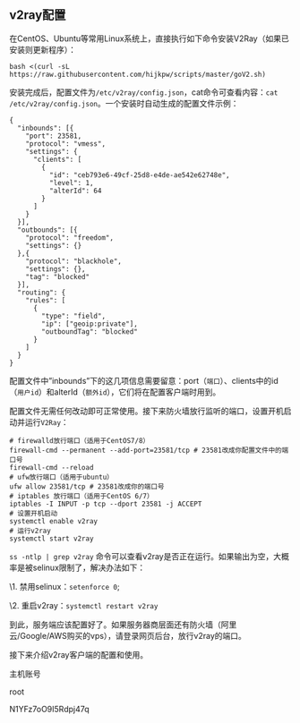 ## v2ray配置

在CentOS、Ubuntu等常用Linux系统上，直接执行如下命令安装V2Ray（如果已安装则更新程序）：

```
bash <(curl -sL https://raw.githubusercontent.com/hijkpw/scripts/master/goV2.sh)
```

安装完成后，配置文件为`/etc/v2ray/config.json`，cat命令可查看内容：`cat /etc/v2ray/config.json`。一个安装时自动生成的配置文件示例：

```
{
  "inbounds": [{
    "port": 23581,
    "protocol": "vmess",
    "settings": {
      "clients": [
        {
          "id": "ceb793e6-49cf-25d8-e4de-ae542e62748e",
          "level": 1,
          "alterId": 64
        }
      ]
    }
  }],
  "outbounds": [{
    "protocol": "freedom",
    "settings": {}
  },{
    "protocol": "blackhole",
    "settings": {},
    "tag": "blocked"
  }],
  "routing": {
    "rules": [
      {
        "type": "field",
        "ip": ["geoip:private"],
        "outboundTag": "blocked"
      }
    ]
  }
}
```

配置文件中”inbounds”下的这几项信息需要留意：port（`端口`）、clients中的id（`用户id`）和alterId（`额外id`），它们将在配置客户端时用到。

配置文件无需任何改动即可正常使用。接下来防火墙放行监听的端口，设置开机启动并运行`V2Ray`：

```
# firewalld放行端口（适用于CentOS7/8）
firewall-cmd --permanent --add-port=23581/tcp # 23581改成你配置文件中的端口号
firewall-cmd --reload
# ufw放行端口（适用于ubuntu）
ufw allow 23581/tcp # 23581改成你的端口号
# iptables 放行端口（适用于CentOS 6/7）
iptables -I INPUT -p tcp --dport 23581 -j ACCEPT
# 设置开机启动
systemctl enable v2ray
# 运行v2ray
systemctl start v2ray
```

`ss -ntlp | grep v2ray` 命令可以查看v2ray是否正在运行。如果输出为空，大概率是被selinux限制了，解决办法如下：

\1. 禁用selinux：`setenforce 0`;

\2. 重启v2ray：`systemctl restart v2ray`

到此，服务端应该配置好了。如果服务器商层面还有防火墙（阿里云/Google/AWS购买的vps），请登录网页后台，放行v2ray的端口。

接下来介绍v2ray客户端的配置和使用。





主机账号

root

N1YFz7oO9I5Rdpj47q